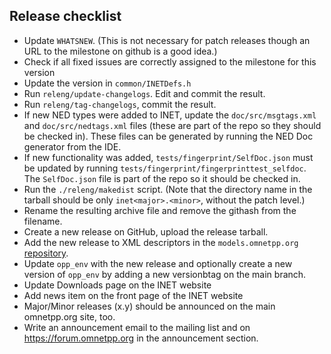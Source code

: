 
## Release checklist

- Update `WHATSNEW`. (This is not necessary for patch releases though an URL to the milestone on github is a good idea.)
- Check if all fixed issues are correctly assigned to the milestone for this version 
- Update the version in `common/INETDefs.h`
- Run `releng/update-changelogs`. Edit and commit the result.
- Run `releng/tag-changelogs`, commit the result.
- If new NED types were added to INET, update the `doc/src/msgtags.xml` and `doc/src/nedtags.xml` files (these are part of the repo so they should be checked in). These files can be generated by running the NED Doc generator from the IDE.
- If new functionality was added, `tests/fingerprint/SelfDoc.json` must be updated by running `tests/fingerprint/fingerprinttest_selfdoc`. The `SelfDoc.json` file is part of the repo so it should be checked in.
- Run the `./releng/makedist` script. (Note that the directory name in the tarball should be only `inet<major>.<minor>`, without the patch level.)
- Rename the resulting archive file and remove the githash from the filename.
- Create a new release on GitHub, upload the release tarball.
- Add the new release to XML descriptors in the `models.omnetpp.org` [repository](https://github.com/omnetpp/models.omnetpp.org).
- Update `opp_env` with the new release and optionally create a new version of `opp_env` by adding a new versionbtag on the main branch.
- Update Downloads page on the INET website
- Add news item on the front page of the INET website
- Major/Minor releases (x.y) should be announced on the main omnetpp.org site, too.
- Write an announcement email to the mailing list and on https://forum.omnetpp.org in the announcement section.